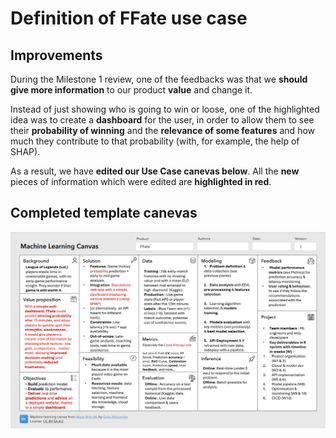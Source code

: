 # Definition of FFate use case

## Improvements
During the Milestone 1 review, one of the feedbacks was that we **should give more information** to our product **value** and change it.

Instead of just showing who is going to win or loose, one of the highlighted idea was to create a **dashboard** for the user, in order to allow them to see their **probability of winning** and the **relevance of some features** and how much they contribute to that probability (with, for example, the help of SHAP).

As a result, we have **edited our Use Case canevas below**. All the **new** pieces of information which were edited are **highlighted in red**.

## Completed template canevas

![Completed ML canevas for Milestone 2](ML_canvas-2.png)

